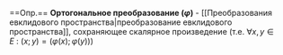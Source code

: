 ==Опр.== **Ортогональное преобразование ($\varphi$)** - [[Преобразования евклидового пространства|преобразование евклидового пространства]], сохраняющее скалярное произведение (т.е. $\forall x, y \in E\ :\ (x; y) = (\varphi(x); \varphi(y))$)
